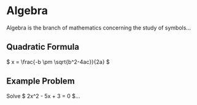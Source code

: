 # Algebra

Algebra is the branch of mathematics concerning the study of symbols...

## Quadratic Formula

$ x = \frac{-b \pm \sqrt{b^2-4ac}}{2a} $

## Example Problem

Solve $ 2x^2 - 5x + 3 = 0 $...
